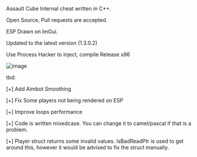 Assault Cube Internal cheat written in C++.

Open Source, Pull requests are accepted.

ESP Drawn on ImGui.


Updated to the latest version (1.3.0.2)


Use Process Hacker to inject, compile Release x86


![image](https://github.com/user-attachments/assets/9b210875-7eaf-40a3-b82a-349915ac7e07)



tbd:

[+] Add Aimbot Smoothing


[+] Fix Some players not being rendered on ESP


[+] Improve loops performance


[+] Code is written mixedcase. You can change it to camel/pascal if that is a problem.

[+] Player struct returns some invalid values. IsBadReadPtr is used to get around this, however it would be advised to fix the struct manually.
